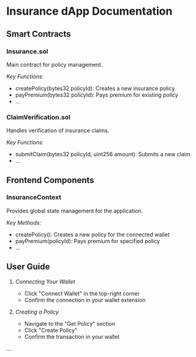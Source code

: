 # Insurance dApp Documentation

## Smart Contracts

### Insurance.sol
Main contract for policy management.

*Key Functions:*
- createPolicy(bytes32 policyId): Creates a new insurance policy
- payPremium(bytes32 policyId): Pays premium for existing policy
- ...

### ClaimVerification.sol
Handles verification of insurance claims.

*Key Functions:*
- submitClaim(bytes32 policyId, uint256 amount): Submits a new claim
- ...

## Frontend Components

### InsuranceContext
Provides global state management for the application.

*Key Methods:*
- createPolicy(): Creates a new policy for the connected wallet
- payPremium(policyId): Pays premium for specified policy
- ...

## User Guide

1. *Connecting Your Wallet*
   - Click "Connect Wallet" in the top-right corner
   - Confirm the connection in your wallet extension

2. *Creating a Policy*
   - Navigate to the "Get Policy" section
   - Click "Create Policy"
   - Confirm the transaction in your wallet

...
